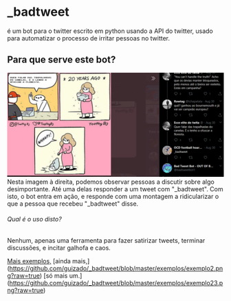 # _badtweet
é um bot para o twitter escrito em python usando a API do twitter, usado para automatizar o processo de irritar pessoas no twitter.

## Para que serve este bot?

![Exemplo1](https://github.com/guizado/_badtweet/blob/master/exemplos/exemplo1.png?raw=true)   Nesta imagem à direita, podemos observar pessoas a discutir sobre algo desimportante. Até uma delas responder a um tweet com "_badtweet". Com isto, o bot entra em ação, e responde com uma montagem a ridicularizar o que a pessoa que recebeu "_badtweet" disse. 
###### Qual é o uso disto?
Nenhum, apenas uma ferramenta para fazer satirizar tweets, terminar discussões, e incitar galhofa e caos.

[Mais exemplos,](https://github.com/guizado/_badtweet/blob/master/exemplos/image.png?raw=true) [ainda mais,] (https://github.com/guizado/_badtweet/blob/master/exemplos/exemplo2.png?raw=true) [só mais um.] (https://github.com/guizado/_badtweet/blob/master/exemplos/exemplo23.png?raw=true)
